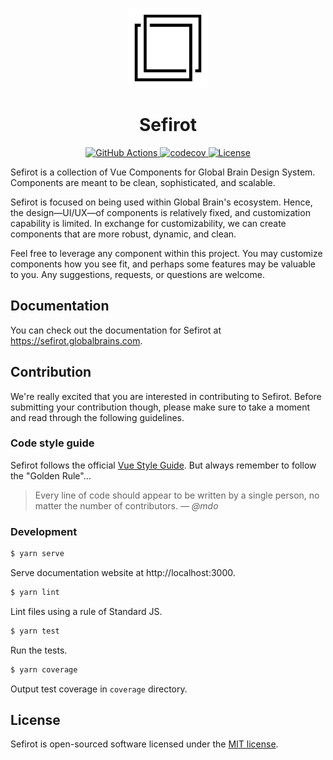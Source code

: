 <p align="center">
  <img width="128" src="https://github.com/globalbrain/sefirot/raw/master/logo-sefirot.png" alt="Sefirot">
</p>

<h1 align="center">Sefirot</h1>

<p align="center">
  <a href="https://github.com/globalbrain/sefirot/actions">
    <img src="https://github.com/globalbrain/sefirot/workflows/Test/badge.svg" alt="GitHub Actions">
  </a>
  <a href="https://codecov.io/gh/globalbrain/sefirot">
    <img src="https://codecov.io/gh/globalbrain/sefirot/branch/master/graph/badge.svg" alt="codecov">
  </a>
  <a href="https://github.com/globalbrain/sefirot/blob/master/LICENSE.md">
    <img src="https://img.shields.io/npm/l/@globalbrain/sefirot.svg" alt="License">
  </a>
</p>

Sefirot is a collection of Vue Components for Global Brain Design System. Components are meant to be clean, sophisticated, and scalable.

Sefirot is focused on being used within Global Brain's ecosystem. Hence, the design—UI/UX—of components is relatively fixed, and customization capability is limited. In exchange for customizability, we can create components that are more robust, dynamic, and clean.

Feel free to leverage any component within this project. You may customize components how you see fit, and perhaps some features may be valuable to you. Any suggestions, requests, or questions are welcome.

## Documentation

You can check out the documentation for Sefirot at https://sefirot.globalbrains.com.

## Contribution

We're really excited that you are interested in contributing to Sefirot. Before submitting your contribution though, please make sure to take a moment and read through the following guidelines.

### Code style guide

Sefirot follows the official [Vue Style Guide](https://vuejs.org/v2/style-guide/). But always remember to follow the "Golden Rule"&hellip;

> Every line of code should appear to be written by a single person, no matter the number of contributors.
> &mdash; <cite>@mdo</cite>

### Development

```bash
$ yarn serve
```

Serve documentation website at http://localhost:3000.

```bash
$ yarn lint
```

Lint files using a rule of Standard JS.

```bash
$ yarn test
```

Run the tests.

```bash
$ yarn coverage
```

Output test coverage in `coverage` directory.

## License

Sefirot is open-sourced software licensed under the [MIT license](LICENSE.md).
